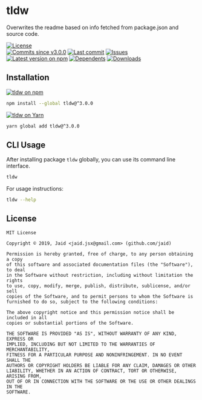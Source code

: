 # tldw


Overwrites the readme based on info fetched from package.json and source code.

<a href="https://raw.githubusercontent.com/Jaid/tldw/master/license.txt"><img src="https://img.shields.io/github/license/Jaid/tldw?style=flat-square&color=success" alt="License"/></a>  
<a href="https://github.com/Jaid/tldw/commits"><img src="https://img.shields.io/github/commits-since/Jaid/tldw/v3.0.0?style=flat-square&logo=github&color=success" alt="Commits since v3.0.0"/></a> <a href="https://github.com/Jaid/tldw/commits"><img src="https://img.shields.io/github/last-commit/Jaid/tldw?style=flat-square&logo=github&color=red" alt="Last commit"/></a> <a href="https://github.com/Jaid/tldw/issues"><img src="https://img.shields.io/github/issues/Jaid/tldw?style=flat-square&logo=github&color=red" alt="Issues"/></a>  
<a href="https://npmjs.com/package/tldw"><img src="https://img.shields.io/npm/v/tldw?style=flat-square&logo=npm&label=latest%20version&color=success" alt="Latest version on npm"/></a> <a href="https://github.com/Jaid/tldw/network/dependents"><img src="https://img.shields.io/librariesio/dependents/npm/tldw?style=flat-square&logo=npm&color=red" alt="Dependents"/></a> <a href="https://npmjs.com/package/tldw"><img src="https://img.shields.io/npm/dm/tldw?style=flat-square&logo=npm&color=red" alt="Downloads"/></a>









## Installation
<a href="https://npmjs.com/package/tldw"><img src="https://img.shields.io/badge/npm-tldw-C23039?style=flat-square&logo=npm" alt="tldw on npm"/></a>
```bash
npm install --global tldw@^3.0.0
```
<a href="https://yarnpkg.com/package/tldw"><img src="https://img.shields.io/badge/Yarn-tldw-2F8CB7?style=flat-square&logo=yarn&logoColor=white" alt="tldw on Yarn"/></a>
```bash
yarn global add tldw@^3.0.0
```




## CLI Usage
After installing package `tldw` globally, you can use its command line interface.
```bash
tldw
```
For usage instructions:
```bash
tldw --help
```





## License
```text
MIT License

Copyright © 2019, Jaid <jaid.jsx@gmail.com> (github.com/jaid)

Permission is hereby granted, free of charge, to any person obtaining a copy
of this software and associated documentation files (the "Software"), to deal
in the Software without restriction, including without limitation the rights
to use, copy, modify, merge, publish, distribute, sublicense, and/or sell
copies of the Software, and to permit persons to whom the Software is
furnished to do so, subject to the following conditions:

The above copyright notice and this permission notice shall be included in all
copies or substantial portions of the Software.

THE SOFTWARE IS PROVIDED "AS IS", WITHOUT WARRANTY OF ANY KIND, EXPRESS OR
IMPLIED, INCLUDING BUT NOT LIMITED TO THE WARRANTIES OF MERCHANTABILITY,
FITNESS FOR A PARTICULAR PURPOSE AND NONINFRINGEMENT. IN NO EVENT SHALL THE
AUTHORS OR COPYRIGHT HOLDERS BE LIABLE FOR ANY CLAIM, DAMAGES OR OTHER
LIABILITY, WHETHER IN AN ACTION OF CONTRACT, TORT OR OTHERWISE, ARISING FROM,
OUT OF OR IN CONNECTION WITH THE SOFTWARE OR THE USE OR OTHER DEALINGS IN THE
SOFTWARE.
```
